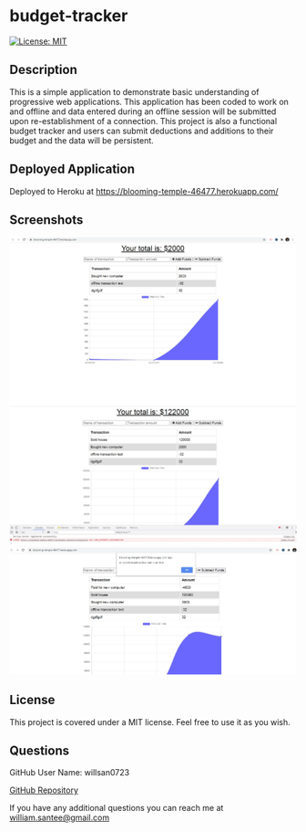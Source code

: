 # budget-tracker
[![License: MIT](https://img.shields.io/badge/License-MIT-yellow.svg)](https://opensource.org/licenses/MIT)

## Description

This is a simple application to demonstrate basic understanding of progressive web applications. This application has been coded to work on and offline and data entered during an offline session will be submitted upon re-establishment of a connection. This project is also a functional budget tracker and users can submit deductions and additions to their budget and the data will be persistent.

## Deployed Application
Deployed to Heroku at https://blooming-temple-46477.herokuapp.com/

## Screenshots
![](Screenshot_1.jpg)
![](Screenshot_2.jpg)
![](Screenshot_3.jpg)

## License

This project is covered under a MIT license. Feel free to use it as you wish.

## Questions

  GitHub User Name: willsan0723

  [GitHub Repository](https://github.com/willsan0723/)

  If you have any additional questions you can reach me at william.santee@gmail.com
